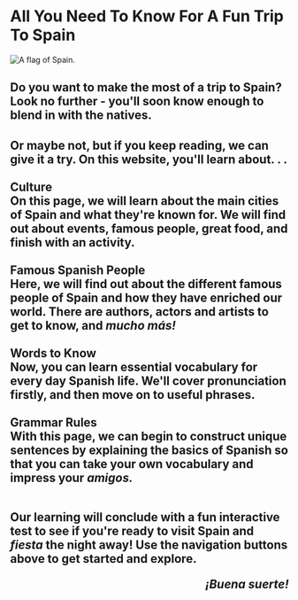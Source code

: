 <html lang="en">

   <h1> All You Need To Know For A Fun Trip To Spain </h1>
   <img src="https://upload.wikimedia.org/wikipedia/en/9/9a/Flag_of_Spain.svg" alt="A flag of Spain." class="center" style="align:centre;">
<h2> Do you want to make the most of a trip to Spain? Look no further - you'll soon know enough to blend in with the natives. <h2>  

<div> Or maybe not, but if you keep reading, we can give it a try. On this website, you'll learn about. . . </div>

<br>
   <div id="table"> Culture </div>
   <div id="words"> On this page, we will learn about the main cities of Spain and what they're known for. We will find out about events, famous people, great food, and finish with an activity. </div>
   <br>
   <div id="table"> Famous Spanish People </div>
   <div id="words"> Here, we will find out about the different famous people of Spain and how they have enriched our world. There are authors, actors and artists to get to know, and <i> mucho más! </i>   </div>
   <br>
   <div id="table"> Words to Know </div>
   <div id="words"> Now, you can learn essential vocabulary for every day Spanish life. We'll cover pronunciation firstly, and then move on to useful phrases.   </div>
   <br>
   <div id="table"> Grammar Rules </div>
   <div id="words"> With this page, we can begin to construct unique sentences by explaining the basics of Spanish so that you can take your own vocabulary and impress your <i> amigos. </i>  </div>
   <br>  

<p> Our learning will conclude with a fun interactive test to see if you're ready to visit Spain and <i> fiesta </i> the night away! Use the navigation buttons above to get started and explore. </p>



<div style="text-align: right"> <i> ¡Buena suerte! </i> </div>



